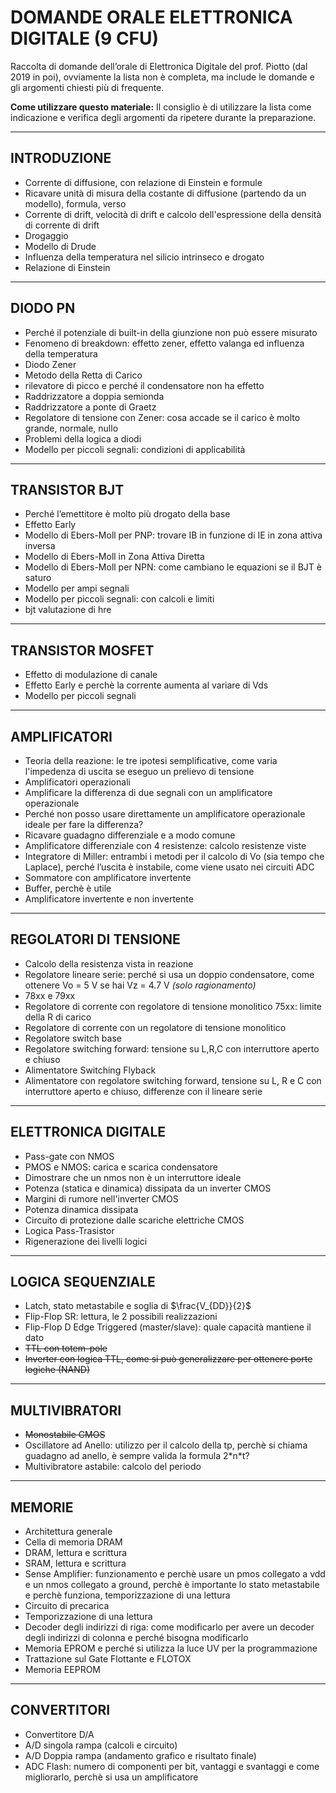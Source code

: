 
# DOMANDE ORALE ELETTRONICA DIGITALE (9 CFU)

Raccolta di domande dell’orale di Elettronica Digitale del prof. Piotto (dal 2019 in poi), ovviamente la lista non è completa, ma include le domande e gli argomenti chiesti più di frequente.

**Come utilizzare questo materiale:** Il consiglio è di utilizzare la lista come indicazione e verifica degli argomenti da ripetere durante la preparazione.

---

## INTRODUZIONE

- Corrente di diffusione, con relazione di Einstein e formule
- Ricavare unità di misura della costante di diffusione (partendo da un modello), formula, verso
- Corrente di drift, velocità di drift e calcolo dell'espressione della densità di corrente di drift
- Drogaggio
- Modello di Drude
- Influenza della temperatura nel silicio intrinseco e drogato
- Relazione di Einstein

---

## DIODO PN

- Perché il potenziale di built-in della giunzione non può essere misurato
- Fenomeno di breakdown: effetto zener, effetto valanga ed influenza della temperatura
- Diodo Zener
- Metodo della Retta di Carico
- rilevatore di picco e perché il condensatore non ha effetto
- Raddrizzatore a doppia semionda
- Raddrizzatore a ponte di Graetz
- Regolatore di tensione con Zener: cosa accade se il carico è molto grande, normale, nullo
- Problemi della logica a diodi
- Modello per piccoli segnali: condizioni di applicabilità

---

## TRANSISTOR BJT

- Perché l’emettitore è molto più drogato della base
- Effetto Early
- Modello di Ebers-Moll per PNP: trovare IB in funzione di IE in zona attiva inversa
- Modello di Ebers-Moll in Zona Attiva Diretta
- Modello di Ebers-Moll per NPN: come cambiano le equazioni se il BJT è saturo
- Modello per ampi segnali
- Modello per piccoli segnali: con calcoli e limiti
- bjt valutazione di hre
  
---

## TRANSISTOR MOSFET

- Effetto di modulazione di canale
- Effetto Early e perchè la corrente aumenta al variare di Vds
- Modello per piccoli segnali

---

## AMPLIFICATORI

- Teoria della reazione: le tre ipotesi semplificative, come varia l'impedenza di uscita se eseguo un prelievo di tensione
- Amplificatori operazionali
- Amplificare la differenza di due segnali con un amplificatore operazionale
- Perché non posso usare direttamente un amplificatore operazionale ideale per fare la differenza?
- Ricavare guadagno differenziale e a modo comune
- Amplificatore differenziale con 4 resistenze: calcolo resistenze viste
- Integratore di Miller: entrambi i metodi per il calcolo di Vo (sia tempo che Laplace), perché l’uscita è instabile, come viene usato nei circuiti ADC
- Sommatore con amplificatore invertente
- Buffer, perchè è utile
- Amplificatore invertente e non invertente

---

## REGOLATORI DI TENSIONE

- Calcolo della resistenza vista in reazione
- Regolatore lineare serie: perché si usa un doppio condensatore, come ottenere Vo = 5 V se hai Vz = 4.7 V _(solo ragionamento)_
- 78xx e 79xx
- Regolatore di corrente con regolatore di tensione monolitico 75xx: limite della R di carico
- Regolatore di corrente con un regolatore di tensione monolitico
- Regolatore switch base
- Regolatore switching forward: tensione su L,R,C con interruttore aperto e chiuso
- Alimentatore Switching Flyback
- Alimentatore con regolatore switching forward, tensione su L, R e C con interruttore aperto e chiuso, differenze con il lineare serie

---

## ELETTRONICA DIGITALE

- Pass-gate con NMOS
- PMOS e NMOS: carica e scarica condensatore
- Dimostrare che un nmos non è un interruttore ideale
- Potenza (statica e dinamica) dissipata da un inverter CMOS
- Margini di rumore nell'inverter CMOS
- Potenza dinamica dissipata
- Circuito di protezione dalle scariche elettriche CMOS
- Logica Pass-Trasistor
- Rigenerazione dei livelli logici
  
---

## LOGICA SEQUENZIALE

- Latch, stato metastabile e soglia di $\frac{V_{DD}}{2}$
- Flip-Flop SR: lettura, le 2 possibili realizzazioni
- Flip-Flop D Edge Triggered (master/slave): quale capacità mantiene il dato
- ~~TTL con totem-pole~~
- ~~Inverter con logica TTL, come si può generalizzare per ottenere porte logiche (NAND)~~

---

## MULTIVIBRATORI

- ~~Monostabile CMOS~~
- Oscillatore ad Anello: utilizzo per il calcolo della tp, perchè si chiama guadagno ad anello, è sempre valida la formula 2\*n\*t?
- Multivibratore astabile: calcolo del periodo

---

## MEMORIE

- Architettura generale
- Cella di memoria DRAM
- DRAM, lettura e scrittura
- SRAM, lettura e scrittura
- Sense Amplifier: funzionamento e perchè usare un pmos collegato a vdd e un nmos collegato a ground, perchè è importante lo stato metastabile e perchè funziona, temporizzazione di una lettura
- Circuito di precarica
- Temporizzazione di una lettura
- Decoder degli indirizzi di riga: come modificarlo per avere un decoder degli indirizzi di colonna e perché bisogna modificarlo
- Memoria EPROM e perché si utilizza la luce UV per la programmazione
- Trattazione sul Gate Flottante e FLOTOX
- Memoria EEPROM

---

## CONVERTITORI

- Convertitore D/A
- A/D singola rampa (calcoli e circuito)
- A/D Doppia rampa (andamento grafico e risultato finale)
- ADC Flash: numero di componenti per bit, vantaggi e svantaggi e come migliorarlo, perchè si usa un amplificatore
